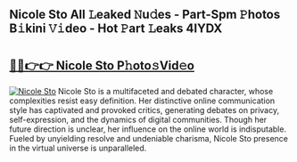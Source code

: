 ## Nicole Sto All 𝙻eaked 𝙽u𝚍es - Part-Spm 𝙿hotos B𝚒kini 𝚅𝚒deo - Hot 𝙿art 𝙻eaks 4IYDX

# <h2><a href="http://ld1g6j.urlbe.top/?page=Nicole+Sto">🔗🔗👉👉 Nicole Sto P𝚑oto𝚜Vid𝚎o</a></h2>

[![Nicole Sto](https://i.imgur.com/eBuTRDB.gif)](http://ld1g6j.urlbe.top/?page=Nicole+Sto)
Nicole Sto is a multifaceted and debated character, whose complexities resist easy definition. Her distinctive online communication style has captivated and provoked critics, generating debates on privacy, self-expression, and the dynamics of digital communities. Though her future direction is unclear, her influence on the online world is indisputable. Fueled by unyielding resolve and undeniable charisma, Nicole Sto presence in the virtual universe is unparalleled.
